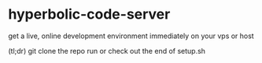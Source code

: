 # hyperbolic-code-server

get a live, online development environment immediately on your vps or host

(tl;dr)
git clone the repo
run or check out the end of setup.sh
